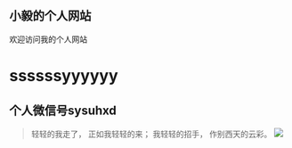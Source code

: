 ## 小毅的个人网站   

欢迎访问我的个人网站
# ssssssyyyyyy
## 个人微信号sysuhxd
>轻轻的我走了，
>正如我轻轻的来；
>我轻轻的招手，
>作别西天的云彩。
![](https://gimg2.baidu.com/image_search/src=http%3A%2F%2Fs1.ax1x.com%2F2020%2F04%2F05%2FGB84Zq.jpg&refer=http%3A%2F%2Fs1.ax1x.com&app=2002&size=f9999,10000&q=a80&n=0&g=0n&fmt=auto?sec=1653834587&t=8174afbceb3ec39fd795b048d033fd97)
